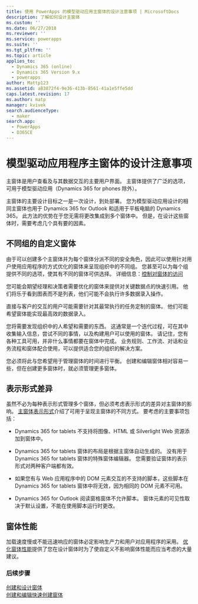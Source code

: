 ```yaml
---
title: 使用 PowerApps 的模型驱动应用主窗体的设计注意事项 | MicrosoftDocs
description: 了解如何设计主窗体
ms.custom: ''
ms.date: 06/27/2018
ms.reviewer: ''
ms.service: powerapps
ms.suite: ''
ms.tgt_pltfrm: ''
ms.topic: article
applies_to:
  - Dynamics 365 (online)
  - Dynamics 365 Version 9.x
  - powerapps
author: Mattp123
ms.assetid: a83872f4-9e36-413b-8561-41a1e5ffe5dd
caps.latest.revision: 17
ms.author: matp
manager: kvivek
search.audienceType:
  - maker
search.app:
  - PowerApps
  - D365CE
---
```

# <a name="design-considerations-for-model-driven-app-main-forms"></a>模型驱动应用程序主窗体的设计注意事项

主窗体是用户查看及与其数据交互的主要用户界面。 主窗体提供了广泛的选项，可用于模型驱动应用（Dynamics 365 for phones 除外）。  
  
 主窗体的主要设计目标之一是一次设计，到处部署。 您为模型驱动应用设计的相同主窗体也用于 Dynamics 365 for Outlook 和适用于平板电脑的 Dynamics 365。 此方法的优势在于您无需将更改集成到多个窗体中。 但是，在设计这些窗体时，需要考虑几个具有要的因素。  
  
<a name="BKMK_CustomFormsForGroups"></a>   

## <a name="custom-forms-for-different-groups"></a>不同组的自定义窗体  
 由于可以创建多个主窗体并为每个窗体分派不同的安全角色，因此可以使用针对用户使用应用程序的方式优化的窗体来呈现组织中的不同组。 您甚至可以为每个组提供不同的选项，使其有不同的窗体可供选择。 详细信息：[控制对窗体的访问](control-access-forms.md)  
  
 您可能会期望经理和决策者需要优化的窗体来提供对关键数据点的快速引用。 他们将乐于看到图表而不是列表，他们可能不会执行许多数据录入操作。  
  
 直接与客户的交互的用户可能需要针对其最常执行的任务定制的窗体。 他们可能希望窗体能实现最高效的数据录入。  
  
 您将需要发现组织中的人希望和需要的东西。 这通常是一个迭代过程，可在其中收集输入信息，尝试不同的事情，以及构建用户可以使用的窗体。 请记住，您有各种工具可用，并非什么事情都要在窗体中完成。 业务规则、工作流、对话和业务流程和窗体配合使用，可以提供适合您的组织的解决方案。  
  
 您必须将此与您希望用于管理窗体的时间进行平衡。 创建和编辑窗体相对容易一些，但在创建更多窗体时，就必须管理更多窗体。  
  
<a name="BKMK_PresentationDifferences"></a>   
## <a name="presentation-differences"></a>表示形式差异  
 虽然不必为每种表示形式管理多个窗体，但必须考虑表示形式的差异对主窗体的影响。 [主窗体表示形式](main-form-presentations.md)介绍了可用于呈现主窗体的不同方式。 要考虑的主要事项包括：  
  
- Dynamics 365 for tablets 不支持将图像、HTML 或 Silverlight Web 资源添加到窗体中。  
  
-   Dynamics 365 for tablets 窗体的布局是根据主窗体自动生成的。 没有用于 Dynamics 365 for tablets 窗体的特殊窗体编辑器。 您需要验证窗体的表示形式对两种客户端都有效。  
  
-   如果您有与 Web 应用程序中的 DOM 元素交互的不支持的脚本，这些脚本在 Dynamics 365 for tablets 窗体中将无效，因为相同的 DOM 元素不可用。  
  
- Dynamics 365 for Outlook 阅读窗格窗体不允许脚本。 窗体元素的可见性取决于默认设置，不能在使用脚本运行时更改。  
  
<a name="BKMK_FormPerformance"></a>   
## <a name="form-performance"></a>窗体性能  
 加载速度慢或不能迅速响应的窗体必定影响生产力和用户对应用程序的采用。 [优化窗体性能](optimize-form-performance.md)提供了您在设计窗体时为了使自定义不影响窗体性能而应当考虑的大量建议。  
  
### <a name="next-steps"></a>后续步骤 
 [创建和设计窗体](create-design-forms.md)    
 [创建和编辑快速创建窗体](create-edit-quick-create-forms.md)   

 
